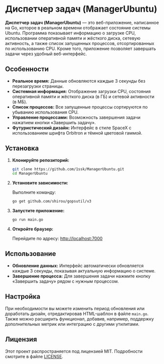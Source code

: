 # Диспетчер задач (ManagerUbuntu)

**Диспетчер задач (ManagerUbuntu)** — это веб-приложение, написанное на Go, которое в реальном времени отображает состояние системы Ubuntu. Программа показывает информацию о загрузке CPU, использовании оперативной памяти и жёсткого диска, сетевую активность, а также список запущенных процессов, отсортированных по использованию CPU. Кроме того, приложение позволяет завершать задачи через удобный веб-интерфейс.

## Особенности

- **Реальное время:** Данные обновляются каждые 3 секунды без перезагрузки страницы.
- **Системная информация:** Отображение загрузки CPU, состояния оперативной памяти и жёсткого диска (в ГБ) и сетевой активности (в МБ).
- **Список процессов:** Все запущенные процессы сортируются по убыванию использования CPU.
- **Управление процессами:** Возможность завершения задачи нажатием кнопки «Завершить задачу».
- **Футуристический дизайн:** Интерфейс в стиле SpaceX с использованием шрифта Orbitron и тёмной цветовой гаммой.

## Установка

1. **Клонируйте репозиторий:**

   ```bash
   git clone https://github.com/1ssk/ManagerUbuntu.git
   cd ManagerUbuntu
   ```

2. **Установите зависимости:**

   Выполните команду:
   ```bash
   go get github.com/shirou/gopsutil/v3
   ```

3. **Запустите приложение:**

   ```bash
   go run main.go
   ```

4. **Откройте браузер:**

   Перейдите по адресу: [http://localhost:7000](http://localhost:7000)

## Использование

- **Обновление данных:** Интерфейс автоматически обновляется каждые 3 секунды, показывая актуальную информацию о системе.
- **Завершение процесса:** Для завершения задачи нажмите кнопку «Завершить задачу» рядом с нужным процессом.

## Настройка

При необходимости вы можете изменить период обновления или доработать дизайн, отредактировав HTML-шаблон в файле `main.go`. Также можно расширить функционал, добавив, например, поддержку дополнительных метрик или интеграцию с другими утилитами.

## Лицензия

Этот проект распространяется под лицензией MIT. Подробности смотрите в файле [LICENSE](LICENSE).
